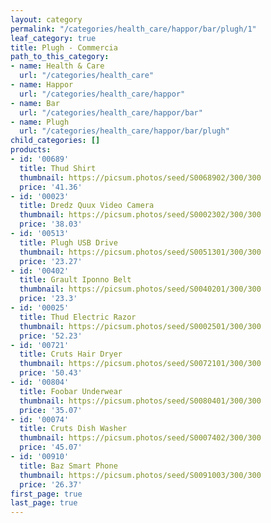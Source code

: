 ```yaml
---
layout: category
permalink: "/categories/health_care/happor/bar/plugh/1"
leaf_category: true
title: Plugh - Commercia
path_to_this_category:
- name: Health & Care
  url: "/categories/health_care"
- name: Happor
  url: "/categories/health_care/happor"
- name: Bar
  url: "/categories/health_care/happor/bar"
- name: Plugh
  url: "/categories/health_care/happor/bar/plugh"
child_categories: []
products:
- id: '00689'
  title: Thud Shirt
  thumbnail: https://picsum.photos/seed/S0068902/300/300
  price: '41.36'
- id: '00023'
  title: Dredz Quux Video Camera
  thumbnail: https://picsum.photos/seed/S0002302/300/300
  price: '38.03'
- id: '00513'
  title: Plugh USB Drive
  thumbnail: https://picsum.photos/seed/S0051301/300/300
  price: '23.27'
- id: '00402'
  title: Grault Iponno Belt
  thumbnail: https://picsum.photos/seed/S0040201/300/300
  price: '23.3'
- id: '00025'
  title: Thud Electric Razor
  thumbnail: https://picsum.photos/seed/S0002501/300/300
  price: '52.23'
- id: '00721'
  title: Cruts Hair Dryer
  thumbnail: https://picsum.photos/seed/S0072101/300/300
  price: '50.43'
- id: '00804'
  title: Foobar Underwear
  thumbnail: https://picsum.photos/seed/S0080401/300/300
  price: '35.07'
- id: '00074'
  title: Cruts Dish Washer
  thumbnail: https://picsum.photos/seed/S0007402/300/300
  price: '45.07'
- id: '00910'
  title: Baz Smart Phone
  thumbnail: https://picsum.photos/seed/S0091003/300/300
  price: '26.37'
first_page: true
last_page: true
---
```

